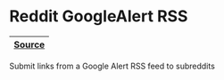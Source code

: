 [reddit-googlealert-rss source]: https://github.com/RascalTwo/RedditGoogleAlertRSSPoster

# Reddit GoogleAlert RSS

| [Source][reddit-googlealert-rss source] |
| - |

Submit links from a Google Alert RSS feed to subreddits
